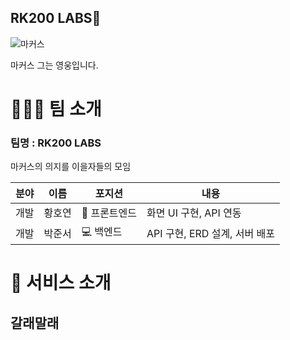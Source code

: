 ## RK200 LABS👋

![마커스](https://i.namu.wiki/i/Y2b8LtAs_lXnASo1S-U_iAqviuYUASh-cFUa93l5xDTXbNHhZiHvj4SOhaetPmQtNDVie1rpLt1r8K94DldsqQ.webp)

마커스 그는 영웅입니다.

# 👨‍👧‍👦 팀 소개

### **팀명 : RK200 LABS**
마커스의 의지를 이을자들의 모임

| **분야** | **이름** | **포지션** | **내용** |
| :---: | :---: | --- | --- |
| 개발 | 황호연 | 📱  프론트엔드  | 화면 UI 구현, API 연동 |
| 개발 | 박준서 | 💻 백엔드 | API 구현, ERD 설계, 서버 배포 |

# 🤔 서비스 소개

## 갈래말래

